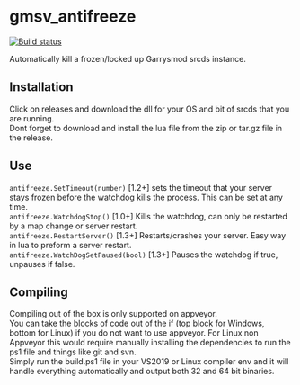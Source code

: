 # gmsv_antifreeze
[![Build status](https://ci.appveyor.com/api/projects/status/2o3hieuy8rybcc73?svg=true)](https://ci.appveyor.com/project/storm37000/gmsv-antifreeze)

Automatically kill a frozen/locked up Garrysmod srcds instance.

## Installation
Click on releases and download the dll for your OS and bit of srcds that you are running. <br>
Dont forget to download and install the lua file from the zip or tar.gz file in the release.

## Use
`antifreeze.SetTimeout(number)` [1.2+] sets the timeout that your server stays frozen before the watchdog kills the process.  This can be set at any time. <br>
`antifreeze.WatchdogStop()` [1.0+] Kills the watchdog, can only be restarted by a map change or server restart. <br>
`antifreeze.RestartServer()` [1.3+] Restarts/crashes your server.  Easy way in lua to preform a server restart. <br>
`antifreeze.WatchDogSetPaused(bool)` [1.3+] Pauses the watchdog if true, unpauses if false.

## Compiling
Compiling out of the box is only supported on appveyor. <br>
You can take the blocks of code out of the if (top block for Windows, bottom for Linux) if you do not want to use appveyor.  For Linux non Appveyor this would require manually installing the dependencies to run the ps1 file and things like git and svn. <br>
Simply run the build.ps1 file in your VS2019 or Linux compiler env and it will handle everything automatically and output both 32 and 64 bit binaries.
